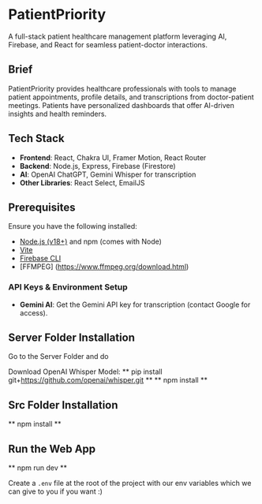 # PatientPriority

A full-stack patient healthcare management platform leveraging AI, Firebase, and React for seamless patient-doctor interactions.

## Brief
PatientPriority provides healthcare professionals with tools to manage patient appointments, profile details, and transcriptions from doctor-patient meetings. Patients have personalized dashboards that offer AI-driven insights and health reminders.

## Tech Stack
- **Frontend**: React, Chakra UI, Framer Motion, React Router
- **Backend**: Node.js, Express, Firebase (Firestore)
- **AI**: OpenAI ChatGPT, Gemini Whisper for transcription
- **Other Libraries**: React Select, EmailJS

## Prerequisites
Ensure you have the following installed:
- [Node.js (v18+)](https://nodejs.org/) and npm (comes with Node)
- [Vite](https://vitejs.dev/)
- [Firebase CLI](https://firebase.google.com/docs/cli)
- [FFMPEG] (https://www.ffmpeg.org/download.html)
  
### API Keys & Environment Setup
- **Gemini AI**: Get the Gemini API key for transcription (contact Google for access).

## Server Folder Installation
Go to the Server Folder and do

Download OpenAI Whisper Model: ** pip install git+https://github.com/openai/whisper.git **
** npm install **

## Src Folder Installation
** npm install **

## Run the Web App

** npm run dev ** 


Create a `.env` file at the root of the project with our env variables which we can give to you if you want :)
